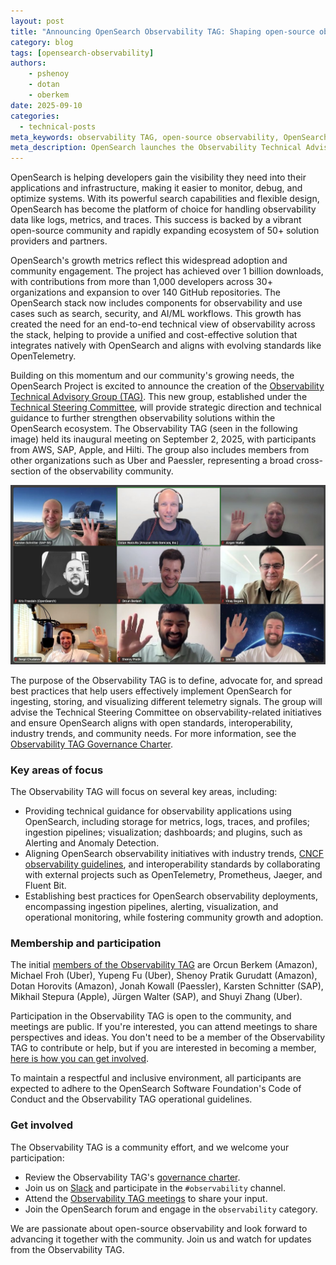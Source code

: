 ```yaml
---
layout: post
title: "Announcing OpenSearch Observability TAG: Shaping open-source observability together"
category: blog
tags: [opensearch-observability]
authors:
    - pshenoy
    - dotan
    - oberkem
date: 2025-09-10
categories:
  - technical-posts
meta_keywords: observability TAG, open-source observability, OpenSearch observability deployments, OpenTelemetry, observability standards, CNCF, Prometheus, Jaeger, Fluent Bit, observability best practices, og analytics, distributed tracing, cloud monitoring, application monitoring
meta_description: OpenSearch launches the Observability Technical Advisory Group (TAG) to advance open-source observability solutions and standards through industry-wide collaboration.
---
```


OpenSearch is helping developers gain the visibility they need into their applications and infrastructure, making it easier to monitor, debug, and optimize systems. With its powerful search capabilities and flexible design, OpenSearch has become the platform of choice for handling observability data like logs, metrics, and traces. This success is backed by a vibrant open-source community and rapidly expanding ecosystem of 50+ solution providers and partners.

OpenSearch's growth metrics reflect this widespread adoption and community engagement. The project has achieved over 1 billion downloads, with contributions from more than 1,000 developers across 30+ organizations and expansion to over 140 GitHub repositories. The OpenSearch stack now includes components for observability and use cases such as search, security, and AI/ML workflows. This growth has created the need for an end-to-end technical view of observability across the stack, helping to provide a unified and cost-effective solution that integrates natively with OpenSearch and aligns with evolving standards like OpenTelemetry.

Building on this momentum and our community's growing needs, the OpenSearch Project is excited to announce the creation of the [Observability Technical Advisory Group (TAG)](https://github.com/opensearch-project/technical-steering/tree/main/special-interest-groups/observability-tag). This new group, established under the [Technical Steering Committee](https://github.com/opensearch-project/technical-steering), will provide strategic direction and technical guidance to further strengthen observability solutions within the OpenSearch ecosystem. The Observability TAG (seen in the following image) held its inaugural meeting on September 2, 2025, with participants from AWS, SAP, Apple, and Hilti. The group also includes members from other organizations such as Uber and Paessler, representing a broad cross-section of the observability community.

![OpenSearch Observability TAG Kick-off meeting](/assets/media/blog-images/2025-09-10-Announcing-OpenSearch-Observability-TAG/obs-tag-group.jpg)

The purpose of the Observability TAG is to define, advocate for, and spread best practices that help users effectively implement OpenSearch for ingesting, storing, and visualizing different telemetry signals. The group will advise the Technical Steering Committee on observability-related initiatives and ensure OpenSearch aligns with open standards, interoperability, industry trends, and community needs. For more information, see the [Observability TAG Governance Charter](https://github.com/opensearch-project/technical-steering/blob/main/special-interest-groups/observability-tag/charter.md).

### Key areas of focus

The Observability TAG will focus on several key areas, including:

* Providing technical guidance for observability applications using OpenSearch, including storage for metrics, logs, traces, and profiles; ingestion pipelines; visualization; dashboards; and plugins, such as Alerting and Anomaly Detection.
* Aligning OpenSearch observability initiatives with industry trends, [CNCF observability guidelines](https://github.com/cncf/tag-observability), and interoperability standards by collaborating with external projects such as OpenTelemetry, Prometheus, Jaeger, and Fluent Bit.
* Establishing best practices for OpenSearch observability deployments, encompassing ingestion pipelines, alerting, visualization, and operational monitoring, while fostering community growth and adoption.

### Membership and participation

The initial [members of the Observability TAG](https://github.com/opensearch-project/technical-steering/blob/main/special-interest-groups/observability-tag/README.md#membership) are Orcun Berkem (Amazon), Michael Froh (Uber), Yupeng Fu (Uber), Shenoy Pratik Gurudatt (Amazon), Dotan Horovits (Amazon), Jonah Kowall (Paessler), Karsten Schnitter (SAP), Mikhail Stepura (Apple), Jürgen Walter (SAP), and Shuyi Zhang (Uber).

Participation in the Observability TAG is open to the community, and meetings are public. If you're interested, you can attend meetings to share perspectives and ideas. You don't need to be a member of the Observability TAG to contribute or help, but if you are interested in becoming a member, [here is how you can get involved](https://github.com/opensearch-project/technical-steering/blob/main/special-interest-groups/observability-tag/charter.md#eligibility).

To maintain a respectful and inclusive environment, all participants are expected to adhere to the OpenSearch Software Foundation's Code of Conduct and the Observability TAG operational guidelines.

### Get involved

The Observability TAG is a community effort, and we welcome your participation:

* Review the Observability TAG's [governance charter](https://github.com/opensearch-project/technical-steering/tree/main/special-interest-groups/observability-tag).
* Join us on [Slack](https://opensearch.org/slack/) and participate in the `#observability` channel.
* Attend the [Observability TAG meetings](https://zoom-lfx.platform.linuxfoundation.org/meetings/os-tag-observability) to share your input.
* Join the OpenSearch forum and engage in the `observability` category.

We are passionate about open-source observability and look forward to advancing it together with the community. Join us and watch for updates from the Observability TAG.

